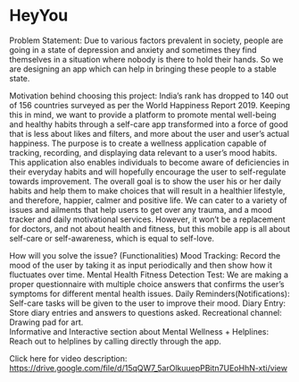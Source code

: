 # HeyYou

Problem Statement: 
Due to various factors prevalent in society, people are going in a state of depression and anxiety and sometimes they find themselves in a situation where nobody is there to hold their hands. So we are designing an app which can help in bringing these people to a stable state. 

Motivation behind choosing this project:
India’s rank has dropped to 140 out of 156 countries surveyed as per the World Happiness Report 2019. Keeping this in mind, we want to provide a platform to promote mental well-being and healthy habits through a self-care app transformed into a force of good that is less about likes and filters, and more about the user and user’s actual happiness. The purpose is to create a wellness application capable of tracking, recording, and displaying data relevant to a user’s mood habits. This application also enables individuals to become aware of deficiencies in their everyday habits and will hopefully encourage the user to self-regulate towards improvement. The overall goal is to show the user his or her daily habits and help them to make choices that will result in a healthier lifestyle, and therefore, happier, calmer and positive life.
We can cater to a variety of issues and ailments that help users to get over any trauma, and a mood tracker and daily motivational services. However, it won’t be a replacement for doctors, and not about health and fitness, but this mobile app is all about self-care or self-awareness, which is equal to self-love.

How will you solve the issue? (Functionalities)
Mood Tracking: Record the mood of the user by taking it as input periodically and then show how it fluctuates over time.
Mental Health Fitness Detection Test: We are making a proper questionnaire with multiple choice answers that confirms the user’s symptoms for different mental health issues. 
Daily Reminders(Notifications): Self-care tasks will be given to the user to improve their mood.
Diary Entry: Store diary entries and answers to questions asked.
Recreational channel: Drawing pad for art.  
Informative and Interactive section about Mental Wellness + Helplines: Reach out to helplines by calling directly through the app.  

Click here for video description: https://drive.google.com/file/d/15qQW7_5arOlkuuepPBitn7UEoHhN-xti/view
